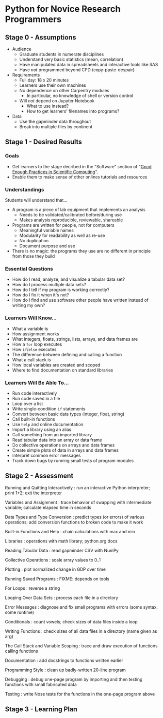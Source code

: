 # Python for Novice Research Programmers

## Stage 0 - Assumptions

*   Audience
    *   Graduate students in numerate disciplines
    *   Understand very basic statistics (mean, correlation)
    *   Have manipulated data in spreadsheets and interactive tools like SAS
    *   Have _not_ programmed beyond CPD (copy-paste-despair)
*   Requirements
    *   Full day: 18 x 20 minutes
    *   Learners use their own machines
    *   No dependence on other Carpentry modules
        *   In particular, no knowledge of shell or version control
    *   Will _not_ depend on Jupyter Notebook
        *   What to use instead?
        *   How to get learners' filenames into programs?
*   Data
    *   Use the gapminder data throughout
    *   Break into multiple files by continent

## Stage 1 - Desired Results

### Goals

*   Get learners to the stage decribed in the "Software" section of
    "[Good Enough Practices in Scientific Computing][good-enough]".
*   Enable them to make sense of other onlines tutorials and resources

### Understandings

Students will understand that...

*   A program is a piece of lab equipment that implements an analysis
    *   Needs to be validated/calibrated before/during use
    *   Makes analysis reproducible, reviewable, shareable
*   Programs are written for people, not for computers
    *   Meaningful variable names
    *   Modularity for readability as well as re-use
    *   No duplication
    *   Document purpose and use
*   There is no magic: the programs they use are no different in principle from those they build

### Essential Questions

*   How do I read, analyze, and visualize a tabular data set?
*   How do I process multiple data sets?
*   How do I tell if my program is working correctly?
*   How do I fix it when it's not?
*   How do I find and use software other people have written instead of writing my own?

### Learners Will Know...

*   What a variable is
*   How assignment works
*   What integers, floats, strings, lists, arrays, and data frames are
*   How a `for` loop executes
*   How `if`/`else` executes
*   The difference between defining and calling a function
*   What a call stack is
*   How local variables are created and scoped
*   Where to find documentation on standard libraries

### Learners Will Be Able To...

*   Run code interactively
*   Run code saved in a file
*   Loop over a list
*   Write single-condition `if` statements
*   Convert between basic data types (integer, float, string)
*   Call built-in functions
*   Use `help` and online documentation
*   Import a library using an alias
*   Call something from an imported library
*   Read tabular data into an array or data frame
*   Do collective operations on arrays and data frames
*   Create simple plots of data in arrays and data frames
*   Interpret common error messages
*   Track down bugs by running small tests of program modules

## Stage 2 - Assessment

Running and Quitting Interactively
:   run an interactive Python interpreter; print 1+2; exit the interpreter

Variables and Assignment
:   trace behavior of swapping with intermediate variable; calculate elapsed time in seconds

Data Types and Type Conversion
:   predict types (or errors) of various operations; add conversion functions to broken code to make it work

Built-in Functions and Help
:   chain calculations with max and min

Libraries
:   operations with math library; python.org docs

Reading Tabular Data
:   read gapminder CSV with NumPy

Collective Operations
:   scale array values to 0..1

Plotting
:   plot normalized change in GDP over time

Running Saved Programs
:   FIXME: depends on tools

For Loops
:   reverse a string

Looping Over Data Sets
:   process each file in a directory

Error Messages
:   diagnose and fix small programs with errors (some syntax, some runtime)

Conditionals
:   count vowels; check sizes of data files inside a loop

Writing Functions
:   check sizes of all data files in a directory (name given as arg)

The Call Stack and Variable Scoping
:   trace and draw execution of functions calling functions

Documentation
:   add docstrings to functions written earlier

Programming Style
:   clean up badly-written 20-line program

Debugging
:   debug one-page program by importing and then testing functions with small fabricated data

Testing
:   write Nose tests for the functions in the one-page program above

## Stage 3 - Learning Plan

[good-enough]: https://github.com/swcarpentry/good-enough-practices-in-scientific-computing
